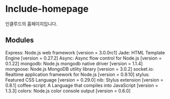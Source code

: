 Include-homepage
================
  인클루드의 홈페이지입니다.

## Modules

  Express: Node.js web framework [version = 3.0.0rc1]
  Jade: HTML Template Engine [version = 0.27.2]
  Async: Async flow control for Node.js [version = 0.1.22]
  mongodb: Node.js mongodb native driver [version = 1.1.4]
  mongoose: Node.js MongoDB utility library [version = 3.0.2]
  socket.io: Realtime application framework for Node.js [version = 0.9.10]
  stylus: Featured CSS Language [version = 0.29.0]
  nib: Stylus extension [version = 0.8.1]
  coffee-script: A Language that compiles into JavaScript [version = 1.3.3]
  colors: Node.js color console output [version = 0.6.0]